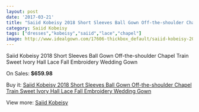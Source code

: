 ```yaml
---
layout: post
date: '2017-03-21'
title: "Saiid Kobeisy 2018 Short Sleeves Ball Gown Off-the-shoulder Chapel Train Sweet Ivory Hall Lace Fall Embroidery Wedding Gown"
category: Saiid Kobeisy
tags: ["dresses","kobeisy","saiid","lace","chapel"]
image: http://www.idealgown.com/17606-thickbox_default/saiid-kobeisy-2018-short-sleeves-ball-gown-off-the-shoulder-chapel-train-sweet-ivory-hall-lace-fall-embroidery-wedding-gown.jpg
---
```

Saiid Kobeisy 2018 Short Sleeves Ball Gown Off-the-shoulder Chapel Train Sweet Ivory Hall Lace Fall Embroidery Wedding Gown

On Sales: **$659.98**
<a href="https://www.idealgown.com/en/saiid-kobeisy/6877-saiid-kobeisy-2018-short-sleeves-ball-gown-off-the-shoulder-chapel-train-sweet-ivory-hall-lace-fall-embroidery-wedding-gown.html"><amp-img layout="responsive" width="600" height="600" src="//www.idealgown.com/17606-thickbox_default/saiid-kobeisy-2018-short-sleeves-ball-gown-off-the-shoulder-chapel-train-sweet-ivory-hall-lace-fall-embroidery-wedding-gown.jpg" alt="Saiid Kobeisy 2018 Short Sleeves Ball Gown Off-the-shoulder Chapel Train Sweet Ivory Hall Lace Fall Embroidery Wedding Gown 0" /></a>
<a href="https://www.idealgown.com/en/saiid-kobeisy/6877-saiid-kobeisy-2018-short-sleeves-ball-gown-off-the-shoulder-chapel-train-sweet-ivory-hall-lace-fall-embroidery-wedding-gown.html"><amp-img layout="responsive" width="600" height="600" src="//www.idealgown.com/17608-thickbox_default/saiid-kobeisy-2018-short-sleeves-ball-gown-off-the-shoulder-chapel-train-sweet-ivory-hall-lace-fall-embroidery-wedding-gown.jpg" alt="Saiid Kobeisy 2018 Short Sleeves Ball Gown Off-the-shoulder Chapel Train Sweet Ivory Hall Lace Fall Embroidery Wedding Gown 1" /></a>
<a href="https://www.idealgown.com/en/saiid-kobeisy/6877-saiid-kobeisy-2018-short-sleeves-ball-gown-off-the-shoulder-chapel-train-sweet-ivory-hall-lace-fall-embroidery-wedding-gown.html"><amp-img layout="responsive" width="600" height="600" src="//www.idealgown.com/17607-thickbox_default/saiid-kobeisy-2018-short-sleeves-ball-gown-off-the-shoulder-chapel-train-sweet-ivory-hall-lace-fall-embroidery-wedding-gown.jpg" alt="Saiid Kobeisy 2018 Short Sleeves Ball Gown Off-the-shoulder Chapel Train Sweet Ivory Hall Lace Fall Embroidery Wedding Gown 2" /></a>

Buy it: [Saiid Kobeisy 2018 Short Sleeves Ball Gown Off-the-shoulder Chapel Train Sweet Ivory Hall Lace Fall Embroidery Wedding Gown](https://www.idealgown.com/en/saiid-kobeisy/6877-saiid-kobeisy-2018-short-sleeves-ball-gown-off-the-shoulder-chapel-train-sweet-ivory-hall-lace-fall-embroidery-wedding-gown.html "Saiid Kobeisy 2018 Short Sleeves Ball Gown Off-the-shoulder Chapel Train Sweet Ivory Hall Lace Fall Embroidery Wedding Gown")

View more: [Saiid Kobeisy](https://www.idealgown.com/en/120-saiid-kobeisy "Saiid Kobeisy")
